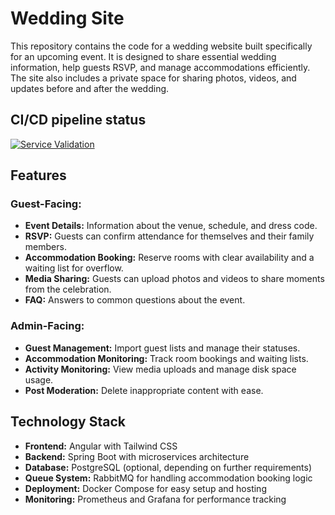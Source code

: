 # Wedding Site

This repository contains the code for a wedding website built specifically for an upcoming event. It is designed to share essential wedding information, help guests RSVP, and manage accommodations efficiently. The site also includes a private space for sharing photos, videos, and updates before and after the wedding.

## CI/CD pipeline status
[![Service Validation](https://github.com/and1teachera/wedding-site/actions/workflows/ci.yml/badge.svg)](https://github.com/and1teachera/wedding-site/actions/workflows/ci.yml)

## Features

### Guest-Facing:

- **Event Details:** Information about the venue, schedule, and dress code.
- **RSVP:** Guests can confirm attendance for themselves and their family members.
- **Accommodation Booking:** Reserve rooms with clear availability and a waiting list for overflow.
- **Media Sharing:** Guests can upload photos and videos to share moments from the celebration.
- **FAQ:** Answers to common questions about the event.

### Admin-Facing:

- **Guest Management:** Import guest lists and manage their statuses.
- **Accommodation Monitoring:** Track room bookings and waiting lists.
- **Activity Monitoring:** View media uploads and manage disk space usage.
- **Post Moderation:** Delete inappropriate content with ease.

## Technology Stack

- **Frontend:** Angular with Tailwind CSS
- **Backend:** Spring Boot with microservices architecture
- **Database:** PostgreSQL (optional, depending on further requirements)
- **Queue System:** RabbitMQ for handling accommodation booking logic
- **Deployment:** Docker Compose for easy setup and hosting
- **Monitoring:** Prometheus and Grafana for performance tracking